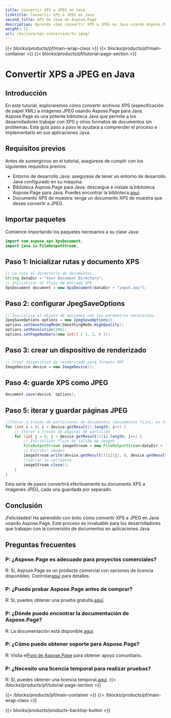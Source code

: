 ```yaml
---
title: Convertir XPS a JPEG en Java
linktitle: Convertir XPS a JPEG en Java
second_title: API de Java de Aspose.Page
description: Aprenda cómo convertir XPS a JPEG en Java usando Aspose.Page. Una guía completa con instrucciones paso a paso para una integración perfecta.
weight: 11
url: /es/java/xps-conversion/to-jpeg/
---
```


{{< blocks/products/pf/main-wrap-class >}}
{{< blocks/products/pf/main-container >}}
{{< blocks/products/pf/tutorial-page-section >}}

# Convertir XPS a JPEG en Java

## Introducción
En este tutorial, exploraremos cómo convertir archivos XPS (especificación de papel XML) a imágenes JPEG usando Aspose.Page para Java. Aspose.Page es una potente biblioteca Java que permite a los desarrolladores trabajar con XPS y otros formatos de documentos sin problemas. Esta guía paso a paso le ayudará a comprender el proceso e implementarlo en sus aplicaciones Java.
## Requisitos previos
Antes de sumergirnos en el tutorial, asegúrese de cumplir con los siguientes requisitos previos:
- Entorno de desarrollo Java: asegúrese de tener un entorno de desarrollo Java configurado en su máquina.
-  Biblioteca Aspose.Page para Java: descargue e instale la biblioteca Aspose.Page para Java. Puedes encontrar la biblioteca.[aquí](https://releases.aspose.com/page/java/).
- Documento XPS de muestra: tenga un documento XPS de muestra que desee convertir a JPEG.
## Importar paquetes
Comience importando los paquetes necesarios a su clase Java:
```java
import com.aspose.xps.XpsDocument;
import java.io.FileOutputStream;
```
## Paso 1: Inicializar rutas y documento XPS
```java
// La ruta al directorio de documentos.
String dataDir = "Your Document Directory";
// Inicializar el flujo de entrada XPS
XpsDocument document = new XpsDocument(dataDir + "input.xps");
```
## Paso 2: configurar JpegSaveOptions
```java
// Inicialice el objeto de opciones con los parámetros necesarios.
JpegSaveOptions options = new JpegSaveOptions();
options.setSmoothingMode(SmoothingMode.HighQuality);
options.setResolution(300);
options.setPageNumbers(new int[] { 1, 2, 6 });
```
## Paso 3: crear un dispositivo de renderizado
```java
// Crear dispositivo de renderizado para formato PDF
ImageDevice device = new ImageDevice();
```
## Paso 4: guarde XPS como JPEG
```java
document.save(device, options);
```
## Paso 5: iterar y guardar páginas JPEG
```java
//Iterar a través de particiones de documentos (documentos fijos, en términos XPS)
for (int i = 0; i < device.getResult().length; i++) {
    // Iterar a través de páginas de partición
    for (int j = 0; j < device.getResult()[i].length; j++) {
        // Inicializar flujo de salida de imagen
        FileOutputStream imageStream = new FileOutputStream(dataDir + "XPStoJPEG" + "_" + (i + 1) + "_" + (j + 1) + ".jpeg");
        // Escribir imagen
        imageStream.write(device.getResult()[i][j], 0, device.getResult()[i][j].length);
        //cerrar la corriente
        imageStream.close();
    }
}
```
Esta serie de pasos convertirá efectivamente su documento XPS a imágenes JPEG, cada una guardada por separado.
## Conclusión
¡Felicidades! Ha aprendido con éxito cómo convertir XPS a JPEG en Java usando Aspose.Page. Este proceso es invaluable para los desarrolladores que trabajan con la conversión de documentos en aplicaciones Java.
## Preguntas frecuentes

### P: ¿Aspose.Page es adecuado para proyectos comerciales?
 R: Sí, Aspose.Page es un producto comercial con opciones de licencia disponibles. Controlar[aquí](https://purchase.aspose.com/buy) para detalles.
### P: ¿Puedo probar Aspose.Page antes de comprar?
 R: Sí, puedes obtener una prueba gratuita.[aquí](https://releases.aspose.com/).
### P: ¿Dónde puedo encontrar la documentación de Aspose.Page?
 R: La documentación está disponible.[aquí](https://reference.aspose.com/page/java/).
### P: ¿Cómo puedo obtener soporte para Aspose.Page?
 R: Visita el[Foro de Aspose.Page](https://forum.aspose.com/c/page/39) para obtener apoyo comunitario.
### P: ¿Necesito una licencia temporal para realizar pruebas?
 R: Sí, puedes obtener una licencia temporal.[aquí](https://purchase.aspose.com/temporary-license/).
{{< /blocks/products/pf/tutorial-page-section >}}

{{< /blocks/products/pf/main-container >}}
{{< /blocks/products/pf/main-wrap-class >}}

{{< blocks/products/products-backtop-button >}}
